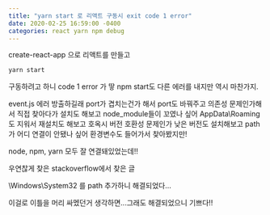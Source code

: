 ```yaml
---
title: "yarn start 로 리액트 구동시 exit code 1 error"
date: 2020-02-25 16:59:00 -0400
categories: react yarn npm debug
---
```


create-react-app 으로 리액트를 만들고

```bash
yarn start
```

구동하려고 하니 code 1 error 가 땋
npm start도 다른 에러를 내지만 역시 마찬가지.

event.js 에러 방출하길래 port가 겹치는건가 해서 port도 바꿔주고
의존성 문제인가해서 직접 찾아다가 설치도 해보고
node_module들이 꼬였나 싶어 AppData\Roaming도 지워서 재설치도 해보고
호옥시 버전 호환성 문제인가 낮은 버전도 설치해보고
path 가 어디 연결이 안됐나 싶어 환경변수도 들어가서 찾아봤지만!

node, npm, yarn 모두 잘 연결돼있었는데!!

우연찮게 찾은 stackoverflow에서 찾은 글

\Windows\System32 를 path 추가하니 해결되었다...

이걸로 이틀을 머리 싸멨던거 생각하면...그래도 해결되었으니 기쁘다!!
